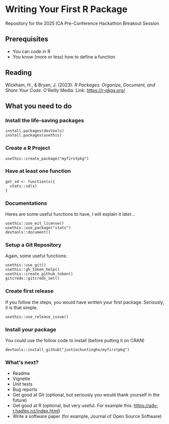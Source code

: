 # Writing Your First R Package
Repository for the 2025 ICA Pre-Conference Hackathon Breakout Session

## Prerequisites 
- You can code in R
- You know (more or less) how to define a function

## Reading
Wickham, H., & Bryan, J. (2023). _R Packages: Organize, Document, and Share Your Code._ O'Reilly Media. Link: https://r-pkgs.org/

## What you need to do
### Install the life-saving packages
```
install.packages(devtools)
install.packages(usethis)
```

### Create a R Project
```
usethis::create_package("myfirstpkg")
```

### Have at least one function
```
get_sd <- function(x){
  stats::sd(x)
}
```

### Documentations
Heres are some useful functions to have, I will explain it later...
```
usethis::use_mit_license()
usethis::use_package("stats")
devtools::document()
```

### Setup a Git Repository
Again, some useful functions:
```
usethis::use_git()
usethis::gh_token_help()
usethis::create_github_token()
gitcreds::gitcreds_set()
```

### Create first release
If you follow the steps, you would have written your first package. Seriously, it is that simple. 
```
usethis::use_release_issue()
```

### Install your package
You could use the follow code to install (before putting it on CRAN)
```
devtools::install_github("justinchuntingho/myfirstpkg")
```

### What's next?
- Readme
- Vignette
- Unit tests
- Bug reports
- Get good at Git (optional, but seriously you would thank yourself in the future)
- Get good at R (optional, but very useful. For example this: https://adv-r.hadley.nz/index.html)
- Write a software paper (for example, Journal of Open Source Software)
